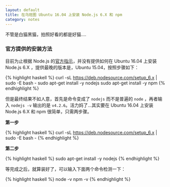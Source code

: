 ```yaml
---
layout: default
title: 在乌班图 Ubuntu 16.04 上安装 Node.js 6.X 和 npm
category: notes
---
```


不管是白猫黑猫，拍照好看的都是好猫....

### 官方提供的安装方法

目前为止根据 Node.js 的<a href="https://nodejs.org/en/download/package-manager/#arch-linux" target="_blank">官方指示</a>，并没有提供如何在 Ubuntu 16.04 上安装 Node.js 6.X ，提供最晚的版本是，Ubuntu 15.04，按照步骤如下：

{% highlight haskell %}
curl -sL https://deb.nodesource.com/setup_6.x | sudo -E bash -
sudo apt-get install -y nodejs
sudo apt-get install -y npm
{% endhighlight %}

但是最终结果不如人意，首先是命令变成了 `nodejs` 而不是普遍的 `node` ，再者输入 `nodejs -v` 输出的是 `v4.2.6`。活力妈了...其实要在 Ubuntu 16.04 上安装 Node.js 6.X 和 npm 很简单，只需两步骤。

__第一步__

{% highlight haskell %}
curl -sL https://deb.nodesource.com/setup_6.x | sudo -E bash -
{% endhighlight %}

__第二步__

{% highlight haskell %}
sudo apt-get install -y nodejs
{% endhighlight %}

等完成之后，就算装好了，可以输入下面两个命令检测一下：

{% highlight haskell %}
node -v
npm -v
{% endhighlight %}
